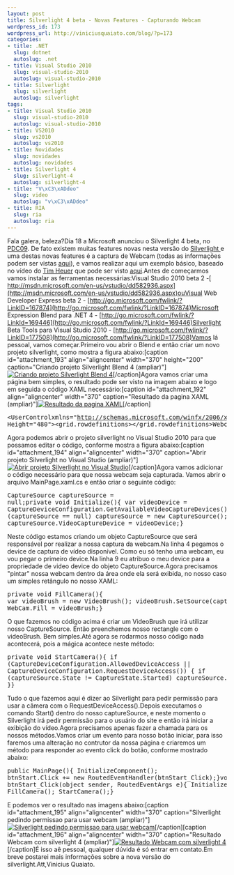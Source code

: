 ```yaml
--- 
layout: post
title: Silverlight 4 beta - Novas Features - Capturando Webcam
wordpress_id: 173
wordpress_url: http://viniciusquaiato.com/blog/?p=173
categories: 
- title: .NET
  slug: dotnet
  autoslug: .net
- title: Visual Studio 2010
  slug: visual-studio-2010
  autoslug: visual-studio-2010
- title: Silverlight
  slug: silverlight
  autoslug: silverlight
tags: 
- title: Visual Studio 2010
  slug: visual-studio-2010
  autoslug: visual-studio-2010
- title: VS2010
  slug: vs2010
  autoslug: vs2010
- title: Novidades
  slug: novidades
  autoslug: novidades
- title: Silverlight 4
  slug: silverlight-4
  autoslug: silverlight-4
- title: "V\xC3\xADdeo"
  slug: video
  autoslug: "v\xC3\xADdeo"
- title: RIA
  slug: ria
  autoslug: ria
---
```

Fala galera, beleza?Dia 18 a Microsoft anunciou o Silverlight 4 beta, no [PDC09](http://microsoftpdc.com/). De fato existem muitas features novas nesta versão do [Silverlight ](http://silverlight.net/)e uma destas novas features é a captura de Webcam (todas as informações podem ser vistas [aqui](http://silverlight.net/getstarted/silverlight-4-beta/#tools)), e vamos realizar aqui um exemplo básico, baseado no vídeo do [Tim Heuer](http://timheuer.com/blog/) que pode ser visto [aqui](http://silverlight.net/learn/videos/all/access-web-camera-microphone/).Antes de começarmos vamos instalar as ferramentas necessárias:Visual Studio 2010 beta 2 -[ http://msdn.microsoft.com/en-us/vstudio/dd582936.aspx](http://msdn.microsoft.com/en-us/vstudio/dd582936.aspx)ouVisual Web Developer Express beta 2 - [http://go.microsoft.com/fwlink/?LinkID=167874](http://go.microsoft.com/fwlink/?LinkID=167874)Microsoft Expression Blend para .NET 4 - [http://go.microsoft.com/fwlink/?LinkId=169446](http://go.microsoft.com/fwlink/?LinkId=169446)Silverlight Beta Tools para Visual Studio 2010 - [http://go.microsoft.com/fwlink/?LinkID=177508](http://go.microsoft.com/fwlink/?LinkID=177508)Vamos lá pessoal, vamos começar.Primeiro vou abrir o Blend e então criar um novo projeto silverlight, como mostra a figura abaixo:[caption id="attachment_193" align="aligncenter" width="370" height="200" caption="Criando projeto Silverlight Blend 4 (ampliar)"][![Criando projeto Silverlight Blend 4](http://viniciusquaiato.com/blog/wp-content/uploads/2009/11/Criando-projeto-Silverlight-Blend-42.jpg "Criando projeto Silverlight Blend 4")](http://viniciusquaiato.com/blog/wp-content/uploads/2009/11/Criando-projeto-Silverlight-Blend-42.jpg)[/caption]Agora vamos criar uma página bem simples, o resultado pode ser visto na imagem abaixo e logo em seguida o código XAML necessário:[caption id="attachment_192" align="aligncenter" width="370" caption="Resultado da pagina XAML (ampliar)"][![Resultado da pagina XAML](http://viniciusquaiato.com/blog/wp-content/uploads/2009/11/Resultado-da-pagina-XAML1.jpg "Resultado da pagina XAML")](http://viniciusquaiato.com/blog/wp-content/uploads/2009/11/Resultado-da-pagina-XAML1.jpg)[/caption]<pre lang="xml"><UserControlxmlns="http://schemas.microsoft.com/winfx/2006/xaml/presentation"xmlns:x="http://schemas.microsoft.com/winfx/2006/xaml"x:Class="Teste_com_webcam.MainPage"Width="640" Height="480"><grid x:name="LayoutRoot" background="White"><grid.rowdefinitions><rowdefinition height="1*" /><rowdefinition height="7*" /><rowdefinition height="1*" /></grid.rowdefinitions><textblock grid.row="0" fontsize="40" horizontalalignment="Center">Webcam</textblock><border background="Black" grid.row="1" width="500" height="350" cornerradius="20"><rectangle x:name="WebCam" grid.row="1" width="480" height="330"></rectangle></border></grid><button x:name="btnStart" content="Iniciar" grid.row="2" width="100" fontsize="20"></button></pre>Agora podemos abrir o projeto silverlight no Visual Studio 2010 para que possamos editar o código, conforme mostra a figura abaixo:[caption id="attachment_194" align="aligncenter" width="370" caption="Abrir projeto Silverlight no Visual Studio (ampliar)"][![Abrir projeto Silverlight no Visual Studio](http://viniciusquaiato.com/blog/wp-content/uploads/2009/11/Abrir-projeto-Silverlight-no-Visual-Studio1.jpg "Abrir projeto Silverlight no Visual Studio")](http://viniciusquaiato.com/blog/wp-content/uploads/2009/11/Abrir-projeto-Silverlight-no-Visual-Studio1.jpg)[/caption]Agora vamos adicionar o código necessário para que nossa webcam seja capturada. Vamos abrir o arquivo MainPage.xaml.cs e então criar o seguinte código:<pre lang="csharp">CaptureSource captureSource = null;private void Initialize(){    var videoDevice = CaptureDeviceConfiguration.GetAvailableVideoCaptureDevices()[0];    if (captureSource == null)        captureSource = new CaptureSource();    captureSource.VideoCaptureDevice = videoDevice;}</pre>Neste código estamos criando um objeto CaptureSource que será responsável por realizar a nossa captura da webcam.Na linha 4 pegamos o device de captura de vídeo disponível. Como eu só tenho uma webcam, eu vou pegar o primeiro device.Na linha 9 eu atribuo o meu device para a propriedade de video device do objeto CaptureSource.Agora precisamos "pintar" nossa webcam dentro da área onde ela será exibida, no nosso caso um simples retângulo no nosso XAML:<pre lang="csharp">private void FillCamera(){    var videoBrush = new VideoBrush();    videoBrush.SetSource(captureSource);    WebCam.Fill = videoBrush;}</pre>O que fazemos no código acima é criar um VideoBrush que irá utilizar nosso CaptureSource. Então preenchemos nosso rectangle com o videoBrush. Bem simples.Até agora se rodarmos nosso código nada acontecerá, pois a mágica acontece neste método:<pre lang="csharp">private void StartCamera(){    if (CaptureDeviceConfiguration.AllowedDeviceAccess || CaptureDeviceConfiguration.RequestDeviceAccess())    {        if (captureSource.State != CaptureState.Started)            captureSource.Start();    }}</pre>Tudo o que fazemos aqui é dizer ao Silverlight para pedir permissão para usar a câmera com o RequestDeviceAccess().Depois executamos o comando Start() dentro do nosso captureSource, e neste momento o Silverlight irá pedir permissão para o usuário do site e então irá iniciar a exibição do vídeo.Agora precisamos apenas fazer a chamada para os nossos métodos.Vamos criar um evento para nosso botão iniciar, para isso faremos uma alteração no contrutor da nossa página e criaremos um método para responder ao evento click do botão, conforme mostrado abaixo:<pre lang="csharp">public MainPage(){    InitializeComponent();    btnStart.Click += new RoutedEventHandler(btnStart_Click);}void btnStart_Click(object sender, RoutedEventArgs e){    Initialize();    FillCamera();    StartCamera();}</pre>E podemos ver o resultado nas imagens abaixo:[caption id="attachment_195" align="aligncenter" width="370" caption="Silverlight pedindo permissao para usar webcam (ampliar)"][![Silverlight pedindo permissao para usar webcam](http://viniciusquaiato.com/blog/wp-content/uploads/2009/11/Silverlight-pedindo-permissao-para-usar-wecam1.jpg "Silverlight pedindo permissao para usar webcam")](http://viniciusquaiato.com/blog/wp-content/uploads/2009/11/Silverlight-pedindo-permissao-para-usar-wecam1.jpg)[/caption][caption id="attachment_196" align="aligncenter" width="370" caption="Resultado Webcam com silverlight 4 (ampliar)"][![Resultado Webcam com silverlight 4](http://viniciusquaiato.com/blog/wp-content/uploads/2009/11/Resultado-Webcam-com-silverlight-41.jpg "Resultado Webcam com silverlight 4")](http://viniciusquaiato.com/blog/wp-content/uploads/2009/11/Resultado-Webcam-com-silverlight-41.jpg)[/caption]É isso aê pessoal, qualquer dúvida é só entrar em contato.Em breve postarei mais informações sobre a nova versão do silverlight.Att,Vinicius Quaiato.
